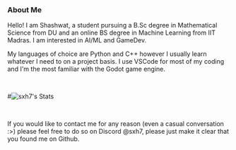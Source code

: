 ### About Me

Hello! I am Shashwat, a student pursuing a B.Sc degree in Mathematical Science from DU and an online BS degree in Machine Learning from IIT Madras.
I am interested in AI/ML and GameDev.

My languages of choice are Python and C++ however I usually learn whatever I need to on a project basis.
I use VSCode for most of my coding and I'm the most familiar with the Godot game engine.

<br>

#![sxh7's Stats](https://github-readme-stats.vercel.app/api?username=sxh7&show_icons=true&theme=synthwave)

<br>

If you would like to contact me for any reason (even a casual conversation :>) please feel free to do so on Discord @sxh7, please just make it clear that you found me on Github.
